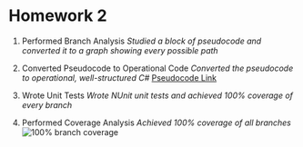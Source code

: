# Homework 2

1. Performed Branch Analysis
   *Studied a block of pseudocode and converted it to a graph showing every possible path*
   
2. Converted Pseudocode to Operational Code
   *Converted the pseudocode to operational, well-structured C#*
   [Pseudocode Link]("C:\Users\matth\OneDrive\Documents\swe3643-fall2024-practice\practice\PracticeHomework2\pseudocode.txt")
3. Wrote Unit Tests
   *Wrote NUnit unit tests and achieved 100% coverage of every branch*
4. Performed Coverage Analysis
   *Achieved 100% coverage of all branches*
   ![100% branch coverage]("C:\Users\matth\OneDrive\Documents\swe3643-fall2024-practice\practice\branchcoverage.PNG")